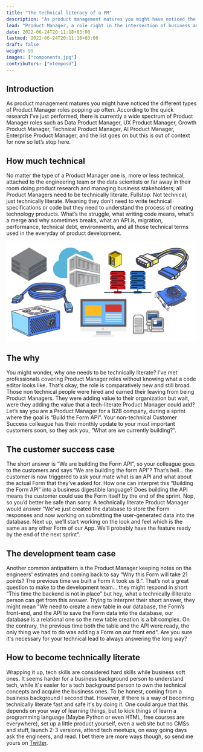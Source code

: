 ```yaml
---
title: "The technical literacy of a PM"
description: "As product management matures you might have noticed the different types of Product Manager roles popping up often."
lead: "Product Manager, a role right in the intersection of business and tech that needs both technical and business skills to get things going. Hmmm, does it really need technical skills? Some! You don't really need to be an engineer but... 🤿 let's dive deep."
date: 2022-06-24T20:11:18+03:00
lastmod: 2022-06-24T20:11:18+03:00
draft: false
weight: 99
images: ["components.jpg"]
contributors: ["ntemposd"]
---
```


## Introduction

As product management matures you might have noticed the different types of Product Manager roles popping up often. According to the quick research I’ve just performed, there is currently a wide spectrum of Product Manager roles such as Data Product Manager, UX Product Manager, Growth Product Manager, Technical Product Manager, AI Product Manager, Enterprise Product Manager, and the list goes on but this is out of context for now so let’s stop here.

## How much technical

No matter the type of a Product Manager one is, more or less technical, attached to the engineering team or the data scientists or far away in their room doing product research and managing business stakeholders; all Product Managers need to be technically literate. Fullstop. Not technical, just technically literate. Meaning they don’t need to write technical specifications or code but they need to understand the process of creating technology products. What’s the struggle, what writing code means, what’s a merge and why sometimes breaks, what an API is, migration, performance, technical debt, environments, and all those technical terms used in the everyday of product development.

![Hardware Components](components.jpg "Tech is wide. Can you name those parts?")

## The why

You might wonder, why one needs to be technically literate? I’ve met professionals covering Product Manager roles without knowing what a code editor looks like. That’s okay, the role is comparatively new and still broad. Those non technical people were hired and earned their leaving from being Product Managers. They were adding value to their organization but wait, were they adding the value that a tech-literate Product Manager could add? Let’s say you are a Product Manager for a B2B company, during a sprint where the goal is “Build the Form API”. Your non-technical Customer Success colleague has their monthly update to your most important customers soon, so they ask you, “What are we currently building?”.

## The customer success case

The short answer is “We are building the Form API”, so your colleague goes to the customers and says “We are building the form API”? That’s hell… the customer is now triggered to ask your mate what is an API and what about the actual Form that they’ve asked for. How one can interpret this “Building the Form API” into a business digestible language? Does building the API means the customer could use the Form itself by the end of the sprint. Nop, so you’d better be safe than sorry. A technically literate Product Manager would answer "We’ve just created the database to store the Form responses and now working on submitting the user-generated data into the database. Next up, we’ll start working on the look and feel which is the same as any other Form of our App. We'll probably have the feature ready by the end of the next sprint".

## The development team case

Another common antipattern is the Product Manager keeping notes on the engineers' estimates and coming back to say “Why this Form will take 21 points? The previous time we built a Form it took us 8.”. That’s not a great question to make to the development team… they might respond in short “This time the backend is not in place” but hey, what a technically illiterate person can get from this answer. Trying to interpret their short answer, they might mean "We need to create a new table in our database, the Form’s front-end, and the API to save the Form data into the database, our database is a relational one so the new table creation is a bit complex. On the contrary, the previous time both the table and the API were ready, the only thing we had to do was adding a Form on our front end". Are you sure it's necessary for your technical lead to always answering the long way?

## How to become technically literate

Wrapping it up, tech skills are considered hard skills while business soft ones. It seems harder for a business background person to understand tech, while it's easier for a tech background person to own the technical concepts and acquire the business ones. To be honest, coming from a business background I second that. However, if there is a way of becoming technically literate fast and safe it's by doing it. One could argue that this depends on your way of learning things, but to kick things of learn a programming language (Maybe Python or even HTML, free courses are everywhere), set up a little product yourself, even a website but no CMSs and stuff, launch 2-3 versions, attend tech meetups, on easy going days ask the engineers, and read. I bet there are more ways though, so send me yours on [Twitter](https://twitter.com/ntemposd).
